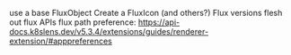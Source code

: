 use a base FluxObject
Create a FluxIcon (and others?)
Flux versions
flesh out flux APIs
flux path preference: https://api-docs.k8slens.dev/v5.3.4/extensions/guides/renderer-extension/#apppreferences